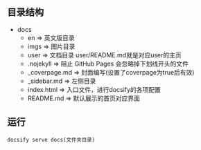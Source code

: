 ## 目录结构
- docs
    - en  => 英文版目录
    - imgs  => 图片目录
    - user  => 文档目录 user/README.md就是对应user的主页
    - .nojekyll => 阻止 GitHub Pages 会忽略掉下划线开头的文件
    - _coverpage.md => 封面编写(设置了coverpage为true后有效)
    - _sidebar.md => 左侧目录
    - index.html  => 入口文件，进行docsify的各项配置
    - README.md => 默认展示的首页对应界面

## 运行
```
docsify serve docs(文件夹目录)
```